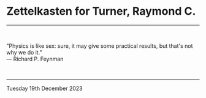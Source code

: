 # Zettelkasten for Turner, Raymond C.

---

</br>

"Physics is like sex: sure, it may give some practical results, but that's not why we do it."\
  ― Richard P. Feynman

</br>

---
Tuesday 19th December 2023
